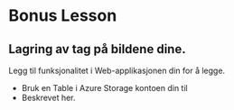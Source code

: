# Bonus Lesson

## Lagring av tag på bildene dine.

Legg til funksjonalitet i Web-applikasjonen din for å legge.

* Bruk en Table i Azure Storage kontoen din til 
* Beskrevet her.